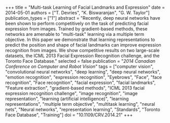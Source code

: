 +++
title = "Multi-task Learning of Facial Landmarks and Expression"
date = 2014-05-01
authors = ["T. Devries", "K. Biswaranjan", "G. W. Taylor"]
publication_types = ["1"]
abstract = "Recently, deep neural networks have been shown to perform competitively on the task of predicting facial expression from images. Trained by gradient-based methods, these networks are amenable to \"multi-task\" learning via a multiple term objective. In this paper we demonstrate that learning representations to predict the position and shape of facial landmarks can improve expression recognition from images. We show competitive results on two large-scale datasets, the ICML 2013 Facial Expression Recognition challenge, and the Toronto Face Database."
selected = false
publication = "*2014 Canadian Conference on Computer and Robot Vision*"
tags = ["computer vision", "convolutional neural networks", "deep learning", "deep neural networks", "emotion recognition", "expression recognition", "Eyebrows", "Face", "face recognition", "Face recognition", "facial expression", "facial landmarks", "Feature extraction", "gradient-based methods", "ICML 2013 facial expression recognition challenge", "image recognition", "image representation", "learning (artificial intelligence)", "learning representations", "multiple term objective", "multitask learning", "neural nets", "Neural networks", "representation learning", "Standards", "Toronto Face Database", "Training"]
doi = "10.1109/CRV.2014.21"
+++

